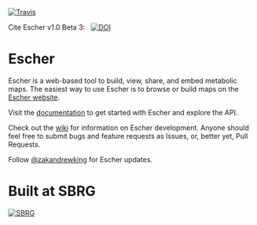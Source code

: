 [![Travis](https://api.travis-ci.org/zakandrewking/escher.svg?branch=master)](https://travis-ci.org/zakandrewking/escher)


Cite Escher v1.0 Beta 3: &nbsp;&nbsp;[![DOI](https://zenodo.org/badge/6078/zakandrewking/escher.png)](http://dx.doi.org/10.5281/zenodo.11712)

Escher
======

Escher is a web-based tool to build, view, share, and embed metabolic maps. The easiest way to use Escher is to browse or build maps on the  [Escher website](http://escher.github.io/).

Visit the [documentation](http://escher.readthedocs.org/) to get started with Escher and explore the API.

Check out the [wiki](https://github.com/zakandrewking/escher/wiki) for information on Escher development. Anyone should feel free to submit bugs and feature requests as Issues, or, better yet, Pull Requests.

Follow [@zakandrewking](https://twitter.com/zakandrewking) for Escher updates.

Built at SBRG
=============

[![SBRG](https://raw.githubusercontent.com/zakandrewking/escher/master/escher/resources/sbrg-logo.png)](http://systemsbiology.ucsd.edu/)
